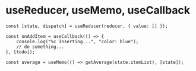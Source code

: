 # useReducer, useMemo, useCallback

    const [state, dispatch] = useReducer(reducer, { value: [] });
    
    const onAddItem = useCallback(() => {
        console.log("%c Inserting...", "color: blue");
        // do something...
    }, [todo]);
    
    const average = useMemo(() => getAverage(state.itemList), [state]);
